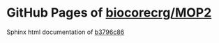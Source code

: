GitHub Pages of [biocorecrg/MOP2](https://github.com/biocorecrg/MOP2.git)
===
Sphinx html documentation of [b3796c86](https://github.com/biocorecrg/MOP2/tree/b3796c86d52629527edad7e1dad9db3ecee4c05c)
